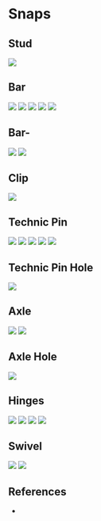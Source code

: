 # Snaps

## Stud

![](images/snaps/stud+.png)

## Bar

![](images/snaps/bar1.png)
![](images/snaps/bar2.png)
![](images/snaps/bar3.png)
![](images/snaps/bar4.png)
![](images/snaps/stud-hollow-question.png)

## Bar-

![](images/snaps/bar-.png)
![](images/snaps/bar-_2.png)

## Clip

![](images/snaps/clip.png)

## Technic Pin

![](images/snaps/pin.png)
![](images/snaps/pin_2.png)
![](images/snaps/pin_4.png)
![](images/snaps/pin_34.png)
![](images/snaps/pin_12.png)


## Technic Pin Hole

![](images/snaps/technic-beam-hole.png)

## Axle

![](images/snaps/axle.png)
![](images/snaps/axle2.png)

## Axle Hole

![](images/snaps/axle-.png)

## Hinges

![](images/snaps/hinge.png)
![](images/snaps/hinge-base.png)
![](images/snaps/hinge-top.png)
![](images/snaps/hinge-top2.png)

## Swivel

![](images/snaps/swivel-base.png)
![](images/snaps/swivel-top.png)

## References

*
